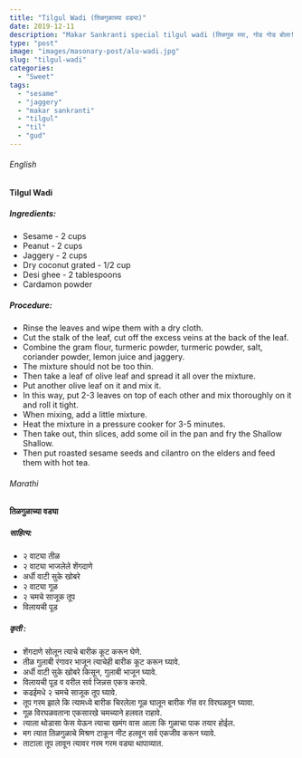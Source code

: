 ```yaml
---
title: "Tilgul Wadi (तिळगुळाच्या वड्या)"
date: 2019-12-11
description: "Makar Sankranti special tilgul wadi (तिळगुळ घ्या, गोड गोड बोला!)"
type: "post"
image: "images/masonary-post/alu-wadi.jpg"
slug: "tilgul-wadi"
categories: 
  - "Sweet"
tags:
  - "sesame"
  - "jaggery"
  - "makar sankranti"
  - "tilgul"
  - "til"
  - "gud"
---
```


###### English



#### Tilgul Wadi


##### Ingredients: 


- Sesame - 2 cups
- Peanut - 2 cups
- Jaggery - 2 cups
- Dry coconut grated - 1/2 cup
- Desi ghee - 2 tablespoons
- Cardamon powder


##### Procedure:



- Rinse the leaves and wipe them with a dry cloth.
- Cut the stalk of the leaf, cut off the excess veins at the back of the leaf. 
- Combine the gram flour, turmeric powder, turmeric powder, salt, coriander powder, lemon juice and jaggery.
- The mixture should not be too thin.
- Then take a leaf of olive leaf and spread it all over the mixture.
- Put another olive leaf on it and mix it.
- In this way, put 2-3 leaves on top of each other and mix thoroughly on it and roll it tight.
- When mixing, add a little mixture.
- Heat the mixture in a pressure cooker for 3-5 minutes.
- Then take out, thin slices, add some oil in the pan and fry the Shallow Shallow.
- Then put roasted sesame seeds and cilantro on the elders and feed them with hot tea.



###### Marathi




#### तिळगुळाच्या वड्या 



##### साहित्य: 


- २ वाट्या तीळ
- २ वाट्या भाजलेले शेंगदाणे
- अर्धी वाटी सुके खोबरे
- २ वाट्या गूळ
- २ चमचे साजूक तूप
- विलायची पूड



##### कृती :



- शेंगदाणे सोलून त्याचे बारीक कूट करून घेणे. 
- तीळ गुलाबी रंगावर भाजून त्याचेही बारीक कूट करून घ्यावे. 
- अर्धी वाटी सुके खोबरे किसून, गुलाबी भाजून घ्यावे. 
- विलायची पूड व वरील सर्व जिन्नस एकत्र करावे. 
- कढईमधे २ चमचे साजूक तूप घ्यावे. 
- तूप गरम झाले कि त्यामध्ये बारीक चिरलेला गूळ घालून बारीक गॅस वर विरघळवून घ्यावा. 
- गूळ विरघळवताना एकसारखे चमच्याने हलवत राहावे. 
- त्याला थोडासा फेस येऊन त्याचा खमंग वास आला कि गुळाचा पाक तयार होईल. 
- मग त्यात तिळगुळाचे मिश्रण टाकून नीट हलवून सर्व एकजीव करून घ्यावे. 
- ताटाला तूप लावून त्यावर गरम गरम वड्या थापाव्यात.
